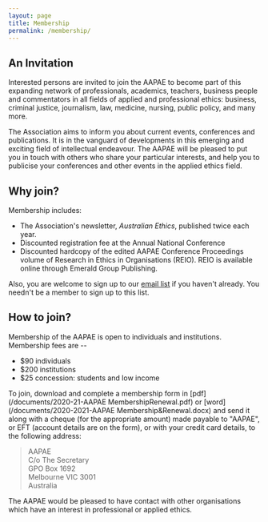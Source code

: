 ```yaml
---
layout: page
title: Membership
permalink: /membership/
---
```


## An Invitation

Interested persons are invited to join the AAPAE to become part of this expanding network of professionals, academics, teachers, business people and commentators in all fields of applied and professional ethics: business, criminal justice, journalism, law, medicine, nursing, public policy, and many more. 

The Association aims to inform you about current events, conferences and publications. It is in the vanguard of developments in this emerging and exciting field of intellectual endeavour. The AAPAE will be pleased to put you in touch with others who share your particular interests, and help you to publicise your conferences and other events in the applied ethics field.

## Why join?

Membership includes:

- The Association's newsletter, _Australian Ethics_, published twice each year.
- Discounted registration fee at the Annual National Conference
- Discounted hardcopy of the edited AAPAE Conference Proceedings volume of Research in Ethics in Organisations (REIO). REIO is available online through Emerald Group Publishing.

Also, you are welcome to sign up to our [email list](/#mc_embed_signup) if you haven't already. You needn't be a member to sign up to this list.
 

## How to join?

Membership of the AAPAE is open to individuals and institutions. Membership fees are --

- $90 individuals
- $200 institutions
- $25 concession: students and low income

To join, download and complete a membership form in [pdf](/documents/2020-21-AAPAE MembershipRenewal.pdf) or [word](/documents/2020-2021-AAPAE Membership&Renewal.docx) and send it along with a cheque (for the appropriate amount) made payable to "AAPAE", or EFT (account details are on the form), or with your credit card details, to the following address:

> AAPAE  
> C/o The Secretary  
> GPO Box 1692  
> Melbourne  VIC  3001    
> Australia  

<!-- If you would prefer just to join our email list (Listserv) to periodically receive updates about happenings in the ethics sphere, please just complete the form below ...
 -->
<!-- <section class="signup">
   <div class="wrapper">
    <div id="mc_embed_signup">
      <form action="//aapae.us9.list-manage.com/subscribe/post?u=e4822513e8ec52ab622046519&amp;id=98da348d0e" method="post" id="mc-embedded-subscribe-form" name="mc-embedded-subscribe-form" class="validate" target="_blank" novalidate>
        <h3>Subscribe to the AAPAE's Listserv today!</h3>
        <div class="response" id="mce-error-response" style="display:none"></div>
        <div class="response" id="mce-success-response" style="display:none"></div>

        <label for="mce-FNAME">First Name</label>            
        <input type="text" value="" name="FNAME" class="" id="mce-FNAME" placeholder="First Name">
        <label for="mce-LNAME">Last Name</label>            
        <input type="text" value="" name="LNAME" class="" id="mce-LNAME" placeholder="Last Name">
        <label for="mce-EMAIL">Email Address </label>            
        <input type="email" value="" name="EMAIL" class="required email" id="mce-EMAIL" placeholder="Email Address">

        // real people should not fill this in and expect good things - do not remove this or risk form bot signups
        <input type="text" name="b_e4822513e8ec52ab622046519_98da348d0e" tabindex="-1" value="" style="position: absolute; left: -5000px;">
        <input type="submit" value="Join!" name="subscribe" id="mc-embedded-subscribe" class="button">
      </form>
    </div>
  </div>
</section>   --> 

The AAPAE would be pleased to have contact with other organisations which have an interest in professional or applied ethics.


